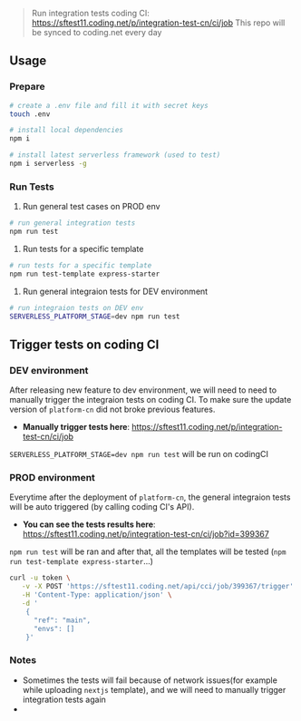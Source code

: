 > Run integration tests coding CI: https://sftest11.coding.net/p/integration-test-cn/ci/job
> This repo will be synced to coding.net every day

## Usage

### Prepare

```bash
# create a .env file and fill it with secret keys
touch .env

# install local dependencies
npm i

# install latest serverless framework (used to test)
npm i serverless -g
```

### Run Tests

1. Run general test cases on PROD env

```bash
# run general integration tests
npm run test
```

1. Run tests for a specific template
```bash
# run tests for a specific template
npm run test-template express-starter
```

1. Run general integraion tests for DEV environment
```bash
# run integraion tests on DEV env
SERVERLESS_PLATFORM_STAGE=dev npm run test
```

## Trigger tests on coding CI

### DEV environment

After releasing new feature to dev environment, we will need to need to manually trigger the integraion tests on coding CI. To make sure the update version of `platform-cn` did not broke previous features.

- **Manually trigger tests here**: https://sftest11.coding.net/p/integration-test-cn/ci/job

`SERVERLESS_PLATFORM_STAGE=dev npm run test` will be run on codingCI

### PROD environment

Everytime after the deployment of `platform-cn`, the general integraion tests will be auto triggered (by calling coding CI's API).

- **You can see the tests results here**: https://sftest11.coding.net/p/integration-test-cn/ci/job?id=399367

`npm run test` will be ran and after that, all the templates will be tested (`npm run test-template express-starter`...)

```bash
curl -u token \
   -v -X POST 'https://sftest11.coding.net/api/cci/job/399367/trigger' \
   -H 'Content-Type: application/json' \
   -d '
    {
      "ref": "main",
      "envs": []
    }'
```

### Notes

- Sometimes the tests will fail because of network issues(for example while uploading `nextjs` template), and we will need to manually trigger integration tests again
- 
